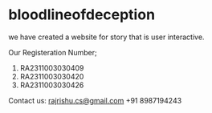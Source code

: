 # bloodlineofdeception
we have created a website for story that is user interactive.

Our Registeration Number;
1) RA2311003030409
2) RA2311003030420
3) RA2311003030426


Contact us: 
rajrishu.cs@gmail.com
+91 8987194243
